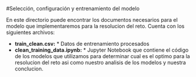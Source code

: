 #Selección, configuración y entrenamiento del modelo

En este directorio puede encontrar los documentos necesarios para el modelo que implementaremos para la resolucion del reto. Cuenta con los siguientes archivos:
* **train_clean.csv:** * Datos de entrenamiento procesados
* **clean_training_data.ipynb:** * Jupyter Notebook que contiene el código de los modelos que utilizamos para determinar cual es el optimo  para la resolucion del reto asi como nuestro analisis de los modelos y nuestra conclucion.
    

